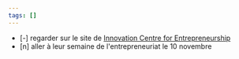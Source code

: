 ```yaml
---
tags: []
---
```

- [-] regarder sur le site de [Innovation Centre for Entrepreneurship](https://ice.univ-cotedazur.fr/)
- [n] aller à leur semaine de l'entrepreneuriat le 10 novembre